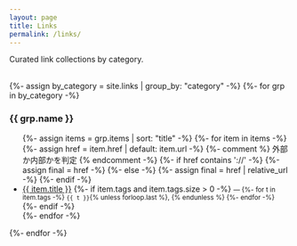 ```yaml
---
layout: page
title: Links
permalink: /links/
---
```


Curated link collections by category. <br><br>

{%- assign by_category = site.links | group_by: "category" -%}
{%- for grp in by_category -%}
### {{ grp.name }}
<ul>
  {%- assign items = grp.items | sort: "title" -%}
  {%- for item in items -%}
    {%- assign href = item.href | default: item.url -%}
    {%- comment %} 外部か内部かを判定 {% endcomment -%}
    {%- if href contains '://' -%}
      {%- assign final = href -%}
    {%- else -%}
      {%- assign final = href | relative_url -%}
    {%- endif -%}
    <li>
      <a href="{{ final }}" {%- if href contains '://' -%} target="_blank" rel="noopener"{%- endif -%}>{{ item.title }}</a>
      {%- if item.tags and item.tags.size > 0 -%}
        <small> — 
        {%- for t in item.tags -%}
          <code>{{ t }}</code>{% unless forloop.last %}, {% endunless %}
        {%- endfor -%}
        </small>
      {%- endif -%}
    </li>
  {%- endfor -%}
</ul>
{%- endfor -%}
